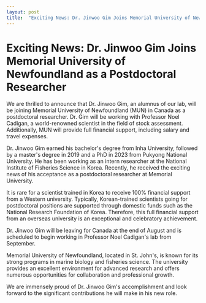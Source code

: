 ```yaml
---
layout: post
title:  "Exciting News: Dr. Jinwoo Gim Joins Memorial University of Newfoundland as a Postdoctoral Researcher"
---
```


# Exciting News: Dr. Jinwoo Gim Joins Memorial University of Newfoundland as a Postdoctoral Researcher

We are thrilled to announce that Dr. Jinwoo Gim, an alumnus of our lab, will be joining Memorial University of Newfoundland (MUN) in Canada as a postdoctoral researcher. Dr. Gim will be working with Professor Noel Cadigan, a world-renowned scientist in the field of stock assessment. Additionally, MUN will provide full financial support, including salary and travel expenses.

Dr. Jinwoo Gim earned his bachelor's degree from Inha University, followed by a master's degree in 2019 and a PhD in 2023 from Pukyong National University. He has been working as an intern researcher at the National Institute of Fisheries Science in Korea. Recently, he received the exciting news of his acceptance as a postdoctoral researcher at Memorial University.

It is rare for a scientist trained in Korea to receive 100% financial support from a Western university. Typically, Korean-trained scientists going for postdoctoral positions are supported through domestic funds such as the National Research Foundation of Korea. Therefore, this full financial support from an overseas university is an exceptional and celebratory achievement.

Dr. Jinwoo Gim will be leaving for Canada at the end of August and is scheduled to begin working in Professor Noel Cadigan's lab from September.

Memorial University of Newfoundland, located in St. John's, is known for its strong programs in marine biology and fisheries science. The university provides an excellent environment for advanced research and offers numerous opportunities for collaboration and professional growth.

We are immensely proud of Dr. Jinwoo Gim's accomplishment and look forward to the significant contributions he will make in his new role.
